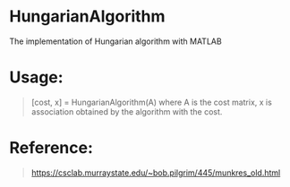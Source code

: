 # HungarianAlgorithm
The implementation of Hungarian algorithm with MATLAB
# Usage:
>[cost, x] = HungarianAlgorithm(A)
where A is the cost matrix, x is association obtained by the algorithm with the cost.
# Reference:
>https://csclab.murraystate.edu/~bob.pilgrim/445/munkres_old.html
